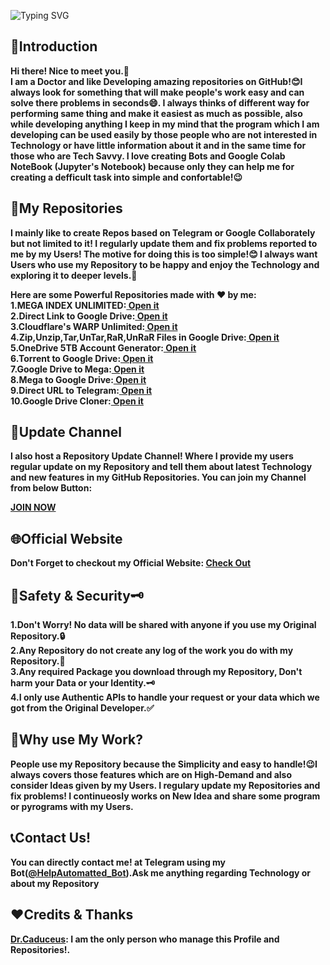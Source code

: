 ![Typing SVG](https://auto-typer-production.up.railway.app?font=&color=%2318F7C8&duration=9000&center=true&vCenter=true&lines=Welcome+to+Dr.Caduceus;Where+User+meets+Powerful+Tools)
<h2>📝Introduction</h2>
<p><b>Hi there! Nice to meet you.👋<br>
I am a Doctor and like Developing amazing repositories on GitHub!😊I always look for something that will make people's work easy and can solve there problems in seconds😄. I always thinks of different way for performing same thing and make it easiest as much as possible, also while developing anything I keep in my mind that the program which I am  developing can be used easily by those people who are not interested in Technology or have little information about it and in the same time for those who are Tech Savvy. I love creating Bots and Google Colab NoteBook (Jupyter's Notebook) because only they can help me for creating a defficult task into simple and confortable!😉</b></p>
<h2>📑My Repositories</h2>
<p><b>I mainly like to create Repos based on Telegram or Google Collaborately but not limited to it! I regularly update them and fix problems reported to me by my Users! The motive for doing this is too simple!😊 I always want Users who use my Repository to be happy and enjoy the Technology and exploring it to deeper levels.🤗

 Here are some Powerful Repositories made with ❤️ by me:<br />
  1.MEGA INDEX UNLIMITED:<a href="http://www.caduceus.ml/MEGA-INDEX" alt="MEGA INDEX"> Open it</a><br />
  2.Direct Link to Google Drive:<a href="https://www.caduceus.ml/Direct-Link-to-Google-Drive/" alt="Direct-Link-To-Google-Drive"> Open it</a><br />
  3.Cloudflare's WARP Unlimited:<a href="http://www.caduceus.ml/WRAP-UNLIMITED-ADVANCED" alt="WARP-UNLIMITED"> Open it</a><br />
  4.Zip,Unzip,Tar,UnTar,RaR,UnRaR Files in Google Drive:<a href="http://www.caduceus.ml/Packer-and-Extractor-of-Google-Drive/" alt="Zip,Unzip,Tar,UnTar,RaR,UnRaR Files in Google Drive"> Open it</a><br />
  5.OneDrive 5TB Account Generator:<a href="http://www.caduceus.ml/OneDrive-5TB-Account/" alt="OneDrive-5TB-Account"> Open it</a><br />
  6.Torrent to Google Drive:<a href="https://www.caduceus.ml/Torrent-to-GoogleDrive" alt="Torrent to Google Drive"> Open it</a><br />
  7.Google Drive to Mega:<a href="https://www.caduceus.ml/Google-Drive-to-MEGA" alt="Google Drive to Mega"> Open it</a><br />
  8.Mega to Google Drive:<a href="https://www.caduceus.ml/Mega-to-Google-Drive" alt="Mega to Google Drive"> Open it</a><br />
  9.Direct URL to Telegram:<a href="https://www.caduceus.ml/URL-UPLODER_V2" alt="Direct URL to Telegram"> Open it</a><br />
  10.Google Drive Cloner:<a href="https://www.caduceus.ml/Google-Drive-Cloner" alt="Google Drive Cloner"> Open it</a></b></p>
  <h2>📢Update Channel</h2>
  <p><b>I also host a Repository Update Channel! Where I provide my users regular update on my Repository and tell them about latest Technology and new features in my GitHub Repositories. You can join my Channel from below Button:</b></p>
  <a href="https://telegram.me/TheCaduceusUPDATE"><b>JOIN NOW</b></a>
  <h2>🌐Official Website</h2>
  <p><b>Don't Forget to checkout my Official Website: <a href="https://www.caduceus.ml">Check Out</a></b></p>
  <h2>🔐Safety & Security🗝️</h2>
  <p><b>1.Don't Worry! No data will be shared with anyone if you use my Original Repository.🔒<br>
  2.Any Repository do not create any log of the work you do with my Repository.🔐<br>
  3.Any required Package you download through my Repository, Don't harm your Data or your Identity.🗝️<br>
  4.I only use Authentic APIs to handle your request or your data which we got from the Original Developer.✅</b></p>
  <h2>🤔Why use My Work?</h2>
  <p><b>People use my Repository because the Simplicity and easy to handle!😉I always covers those features which are on High-Demand and also consider Ideas given by my Users. I regulary update my Repositories and fix problems! I continueosly works on New Idea and share some program or pyrograms with my Users.</b></p>
  <h2>📞Contact Us!</h2>
  <p><b>You can directly contact me! at Telegram using my Bot(<a href="https://telegram.me/HelpAutomatted_Bot">@HelpAutomatted_Bot</a>).Ask me anything regarding Technology or about my Repository</b></p>
  <h2>❤️Credits & Thanks</h2>
  <p><b><a href="https://github.com/TheCaduceus">Dr.Caduceus</a>: I am the only person who manage this Profile and Repositories!.</b></p>
